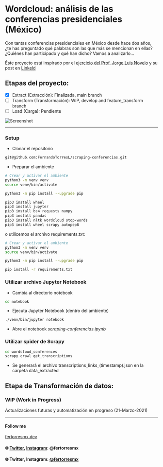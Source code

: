 # Wordcloud: análisis de las conferencias presidenciales (México)

Con tantas conferencias presidenciales en México desde hace dos años, ¿te has preguntado qué palabras son las que más se mencionan en ellas? ¿Quiénes han participado y qué han dicho? Vamos a analizarlo...

Éste proyecto está inspirado por el [ejercicio del Prof. Jorge Luis Novelo](https://github.com/PhinanceScientist) y su post en [LinkeId](https://www.linkedin.com/pulse/qu%C3%A9-es-lo-que-dice-el-discurso-presidencial-an%C3%A1lisis-de-luis-jorge/)

## Etapas del proyecto:
- [x] Extract (Extracción): Finalizada, main branch
- [ ] Transform (Transformación): WIP, develop and feature_transform branch
- [ ] Load (Carga): Pendiente

![Screenshot](https://s3-us-west-2.amazonaws.com/torresmxbucket/2021/02/Screen-Shot-2021-02-20-at-1.42.44.png)

---
### Setup

* Clonar el repositorio

```bash
git@github.com:FernandoTorresL/scraping-conferencias.git
```

* Preparar el ambiente

```bash
# Crear y activar el ambiente
python3 -m venv venv
source venv/bin/activate

python3 -m pip install --upgrade pip

pip3 install wheel
pip3 install jupyter
pip3 install bs4 requests numpy
pip3 install pandas
pip3 install nltk wordcloud stop-words
pip3 install wheel scrapy autopep8
```

o utilicemos el archivo requirements.txt:

```bash
# Crear y activar el ambiente
python3 -m venv venv
source venv/bin/activate

python3 -m pip install --upgrade pip

pip install -r requirements.txt
```

### Utilizar archivo Jupyter Notebook

* Cambia al directorio notebook

```bash
cd notebook
```

* Ejecuta Jupyter Notebook (dentro del ambiente)

```bash
./venv/bin/jupyter notebook
```

* Abre el notebook *scraping-conferencias.ipynb*



### Utilizar spider de Scrapy
```bash
cd wordcloud_conferences
scrapy crawl get_transcriptions
```
* Se generará el archivo transcriptions_links_(timestamp).json en la carpeta data_extracted


## Etapa de Transformación de datos: 
### WIP (Work in Progress)

Actualizaciones futuras y automatización en progreso (21-Marzo-2021)

------

#### Follow me 
[fertorresmx.dev](https://fertorresmx.dev/)

#### :globe_with_meridians: [Twitter](https://twitter.com/FerTorresMx), [Instagram](https://www.instagram.com/fertorresmx/): @fertorresmx

#### :globe_with_meridians: Twitter, Instagram: [@fertorresmx](https://www.twitter/fertorresmx)
